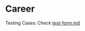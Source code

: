 # Career
Testing Cases: Check [test-form.md](https://github.com/numldesign/hiring/blob/main/test-form.md)
